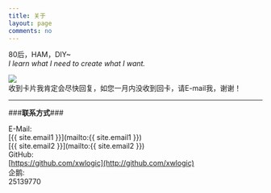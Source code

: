 ```yaml
---
title: 关于
layout: page
comments: no
---
```


80后，HAM，DIY~  
*I learn what I need to create what I want.*        

![](http://i1328.photobucket.com/albums/w532/xwlogic/BH3NVN-b%20-%20_zpskuc1weha.jpg)   
收到卡片我肯定会尽快回复，如您一月内没收到回卡，请E-mail我，谢谢！   

---

###**联系方式**###

E-Mail:  
[{{ site.email1 }}](mailto:{{ site.email1 }})  
[{{ site.email2 }}](mailto:{{ site.email2 }})  
GitHub:  
[https://github.com/xwlogic](http://github.com/xwlogic)  
企鹅:    
25139770


